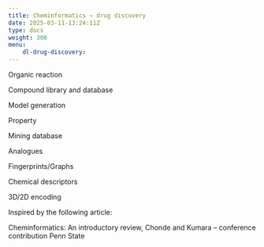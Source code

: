 ```yaml
---
title: Cheminformatics – drug discovery
date: 2025-03-11-13:24:11Z
type: docs 
weight: 300
menu: 
    dl-drug-discovery:
---
```



Organic reaction

Compound library and database

Model generation

Property

Mining database

Analogues

Fingerprints/Graphs

Chemical descriptors

3D/2D encoding

Inspired by the following article:

Cheminformatics: An introductory review, Chonde and Kumara – conference contribution Penn State

